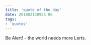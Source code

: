 ```yaml
---
title: 'quote of the day'
date: 201802130955.06
tags:
- 'quotes'
---
```


Be Alert! - the world needs more Lerts.

